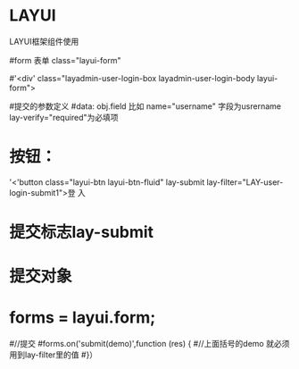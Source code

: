 # LAYUI
LAYUI框架组件使用

#form 表单  class="layui-form"

#'<div' class="layadmin-user-login-box layadmin-user-login-body layui-form">
  <form>
    
  #提交的参数定义
  #data: obj.field 比如 name="username" 字段为usrername  lay-verify="required"为必填项
 # 按钮：
'<'button class="layui-btn layui-btn-fluid" lay-submit lay-filter="LAY-user-login-submit1">登 入</button>
  # 提交标志lay-submit
 #  提交对象 
#   forms = layui.form;
#//提交
#forms.on('submit(demo)',function (res) {
#//上面括号的demo 就必须用到lay-filter里的值
#}）


